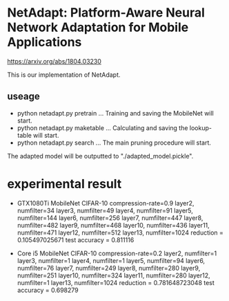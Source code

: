 # NetAdapt: Platform-Aware Neural Network Adaptation for Mobile Applications
https://arxiv.org/abs/1804.03230

This is our implementation of NetAdapt.

## useage
- python netadapt.py pretrain ... Training and saving the MobileNet will start.
- python netadapt.py maketable ... Calculating and saving the lookup-table will start.
- python netadapt.py search ... The main pruning procedure will start.

The adapted model will be outputted to "./adapted_model.pickle".

# experimental result
- GTX1080Ti MobileNet CIFAR-10 compression-rate=0.9
layer2, numfilter=34
layer3, numfilter=49
layer4, numfilter=91
layer5, numfilter=144
layer6, numfilter=256
layer7, numfilter=447
layer8, numfilter=482
layer9, numfilter=468
layer10, numfilter=436
layer11, numfilter=471
layer12, numfilter=512
layer13, numfilter=1024
reduction = 0.105497025671
test accuracy = 0.811116

- Core i5 MobileNet CIFAR-10 compression-rate=0.2
layer2, numfilter=1
layer3, numfilter=1
layer4, numfilter=1
layer5, numfilter=94
layer6, numfilter=76
layer7, numfilter=249
layer8, numfilter=280
layer9, numfilter=251
layer10, numfilter=324
layer11, numfilter=280
layer12, numfilter=1
layer13, numfilter=1024
reduction = 0.781648723048
test accuracy = 0.698279
